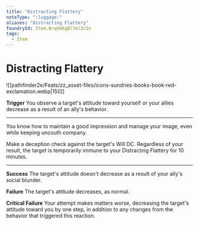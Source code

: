```yaml
---
title: "Distracting Flattery"
noteType: ":luggage:"
aliases: "Distracting Flattery"
foundryId: Item.BrqSH6gDl7ml3cSv
tags:
  - Item
---
```


# Distracting Flattery
![[pathfinder2e/Feats/zz_asset-files/icons-sundries-books-book-red-exclamation.webp|150]]

**Trigger** You observe a target's attitude toward yourself or your allies decrease as a result of an ally's behavior.

* * *

You know how to maintain a good impression and manage your image, even while keeping uncouth company.

Make a deception check against the target's Will DC. Regardless of your result, the target is temporarily immune to your Distracting Flattery for 10 minutes.

* * *

**Success** The target's attitude doesn't decrease as a result of your ally's social blunder.

**Failure** The target's attitude decreases, as normal.

**Critical Failure** Your attempt makes matters worse, decreasing the target's attitude toward you by one step, in addition to any changes from the behavior that triggered this reaction.
